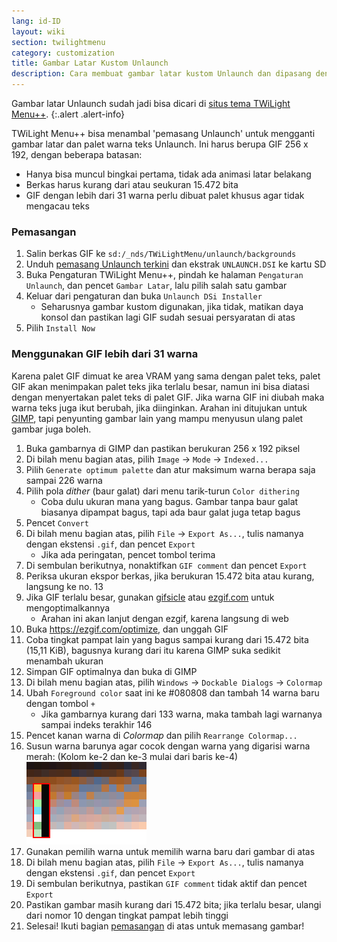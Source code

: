 ```yaml
---
lang: id-ID
layout: wiki
section: twilightmenu
category: customization
title: Gambar Latar Kustom Unlaunch
description: Cara membuat gambar latar kustom Unlaunch dan dipasang dengan TWiLight Menu++
---
```


Gambar latar Unlaunch sudah jadi bisa dicari di [situs tema TWiLight Menu++](https://skins.ds-homebrew.com/unlaunch/).
{:.alert .alert-info}

TWiLight Menu++ bisa menambal 'pemasang Unlaunch' untuk mengganti gambar latar dan palet warna teks Unlaunch. Ini harus berupa GIF 256 x 192, dengan beberapa batasan:
- Hanya bisa muncul bingkai pertama, tidak ada animasi latar belakang
- Berkas harus kurang dari atau seukuran 15.472 bita
- GIF dengan lebih dari 31 warna perlu dibuat palet khusus agar tidak mengacau teks

### Pemasangan
1. Salin berkas GIF ke `sd:/_nds/TWiLightMenu/unlaunch/backgrounds`
1. Unduh [pemasang Unlaunch terkini](https://problemkaputt.de/unlaunch.zip) dan ekstrak `UNLAUNCH.DSI` ke kartu SD
1. Buka Pengaturan TWiLight Menu++, pindah ke halaman `Pengaturan Unlaunch`, dan pencet `Gambar Latar`, lalu pilih salah satu gambar
1. Keluar dari pengaturan dan buka `Unlaunch DSi Installer`
    - Seharusnya gambar kustom digunakan, jika tidak, matikan daya konsol dan pastikan lagi GIF sudah sesuai persyaratan di atas
1. Pilih `Install Now`

### Menggunakan GIF lebih dari 31 warna
Karena palet GIF dimuat ke area VRAM yang sama dengan palet teks, palet GIF akan menimpakan palet teks jika terlalu besar, namun ini bisa diatasi dengan menyertakan palet teks di palet GIF. Jika warna GIF ini diubah maka warna teks juga ikut berubah, jika diinginkan. Arahan ini ditujukan untuk [GIMP](https://gimp.org), tapi penyunting gambar lain yang mampu menyusun ulang palet gambar juga boleh.
1. Buka gambarnya di GIMP dan pastikan berukuran 256 x 192 piksel
1. Di bilah menu bagian atas, pilih `Image` -> `Mode` -> `Indexed...`
1. Pilih `Generate optimum palette` dan atur maksimum warna berapa saja sampai 226 warna
1. Pilih pola *dither* (baur galat) dari menu tarik-turun `Color dithering`
    - Coba dulu ukuran mana yang bagus. Gambar tanpa baur galat biasanya dipampat bagus, tapi ada baur galat juga tetap bagus
1. Pencet `Convert`
1. Di bilah menu bagian atas, pilih `File` -> `Export As...`, tulis namanya dengan ekstensi `.gif`, dan pencet `Export`
    - Jika ada peringatan, pencet tombol terima
1. Di sembulan berikutnya, nonaktifkan `GIF comment` dan pencet `Export`
1. Periksa ukuran ekspor berkas, jika berukuran 15.472 bita atau kurang, langsung ke no. 13
1. Jika GIF terlalu besar, gunakan [gifsicle](http://www.lcdf.org/gifsicle/) atau [ezgif.com](https://ezgif.com/optimize) untuk mengoptimalkannya
    - Arahan ini akan lanjut dengan ezgif, karena langsung di web
1. Buka https://ezgif.com/optimize, dan unggah GIF
1. Coba tingkat pampat lain yang bagus sampai kurang dari 15.472 bita (15,11 KiB), bagusnya kurang dari itu karena GIMP suka sedikit menambah ukuran
1. Simpan GIF optimalnya dan buka di GIMP
1. Di bilah menu bagian atas, pilih `Windows` -> `Dockable Dialogs` -> `Colormap`
1. Ubah `Foreground color` saat ini ke #080808 dan tambah 14 warna baru dengan tombol `+`
    - Jika gambarnya kurang dari 133 warna, maka tambah lagi warnanya sampai indeks terakhir 146
1. Pencet kanan warna di *Colormap* dan pilih `Rearrange Colormap...`
1. Susun warna barunya agar cocok dengan warna yang digarisi warna merah: (Kolom ke-2 dan ke-3 mulai dari baris ke-4)<br> ![Palet dengan warna teks benar](/assets/images/custom-unlaunch-bg/unlaunch-palette.png)
1. Gunakan pemilih warna untuk memilih warna baru dari gambar di atas
1. Di bilah menu bagian atas, pilih `File` -> `Export As...`, tulis namanya dengan ekstensi `.gif`, dan pencet `Export`
1. Di sembulan berikutnya, pastikan `GIF comment` tidak aktif dan pencet `Export`
1. Pastikan gambar masih kurang dari 15.472 bita; jika terlalu besar, ulangi dari nomor 10 dengan tingkat pampat lebih tinggi
1. Selesai! Ikuti bagian [pemasangan](#pemasangan) di atas untuk memasang gambar!
